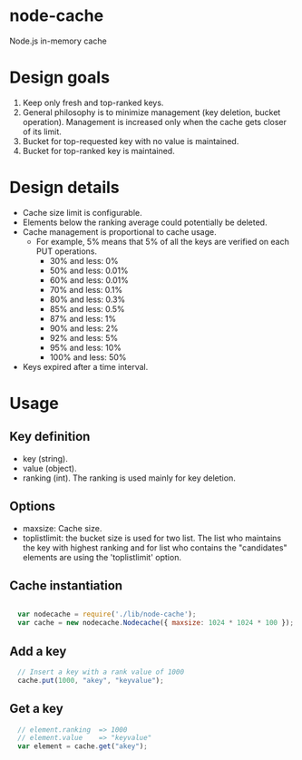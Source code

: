 node-cache
==========

Node.js in-memory cache

# Design goals

1. Keep only fresh and top-ranked keys.
2. General philosophy is to minimize management (key deletion, bucket operation).
   Management is increased only when the cache gets closer of its limit. 
3. Bucket for top-requested key with no value is maintained.
4. Bucket for top-ranked key is maintained.

# Design details 

- Cache size limit is configurable.
- Elements below the ranking average could potentially be deleted. 
- Cache management is proportional to cache usage. 
  * For example, 5% means that 5% of all the keys are verified on each PUT operations.
    * 30% and less: 0%
    * 50% and less: 0.01%
    * 60% and less: 0.01%
    * 70% and less: 0.1%
    * 80% and less: 0.3%
    * 85% and less: 0.5% 
    * 87% and less: 1%
    * 90% and less: 2%
    * 92% and less: 5%
    * 95% and less: 10%
    * 100% and less: 50%
- Keys expired after a time interval.

# Usage

## Key definition

  * key (string). 
  * value (object).
  * ranking (int). The ranking is used mainly for key deletion.

## Options

  * maxsize: Cache size.  
  * toplistlimit: the bucket size is used for two list. The list who maintains the key with highest ranking and for list who contains the "candidates" elements are using the 'toplistlimit' option. 

## Cache instantiation 

```javascript

  var nodecache = require('./lib/node-cache');
  var cache = new nodecache.Nodecache({ maxsize: 1024 * 1024 * 100 });
```

## Add a key 

```javascript
  // Insert a key with a rank value of 1000
  cache.put(1000, "akey", "keyvalue");
```

## Get a key 

```javascript
  // element.ranking  => 1000 
  // element.value    => "keyvalue" 
  var element = cache.get("akey");
```
